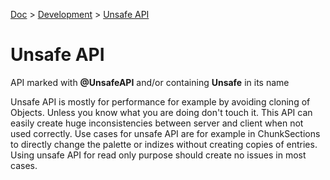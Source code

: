 [Doc](doc.md) > [Development](doc.md#development) > [Unsafe API]()

# Unsafe API
API marked with __@UnsafeAPI__ and/or containing __Unsafe__ in its name

Unsafe API is mostly for performance for example by avoiding cloning of Objects.
Unless you know what you are doing don't touch it. 
This API can easily create huge inconsistencies between server and client when not used correctly.
Use cases for unsafe API are for example in ChunkSections to directly change the palette or indizes without creating copies of entries. Using unsafe API for read only purpose should create no issues in most cases.